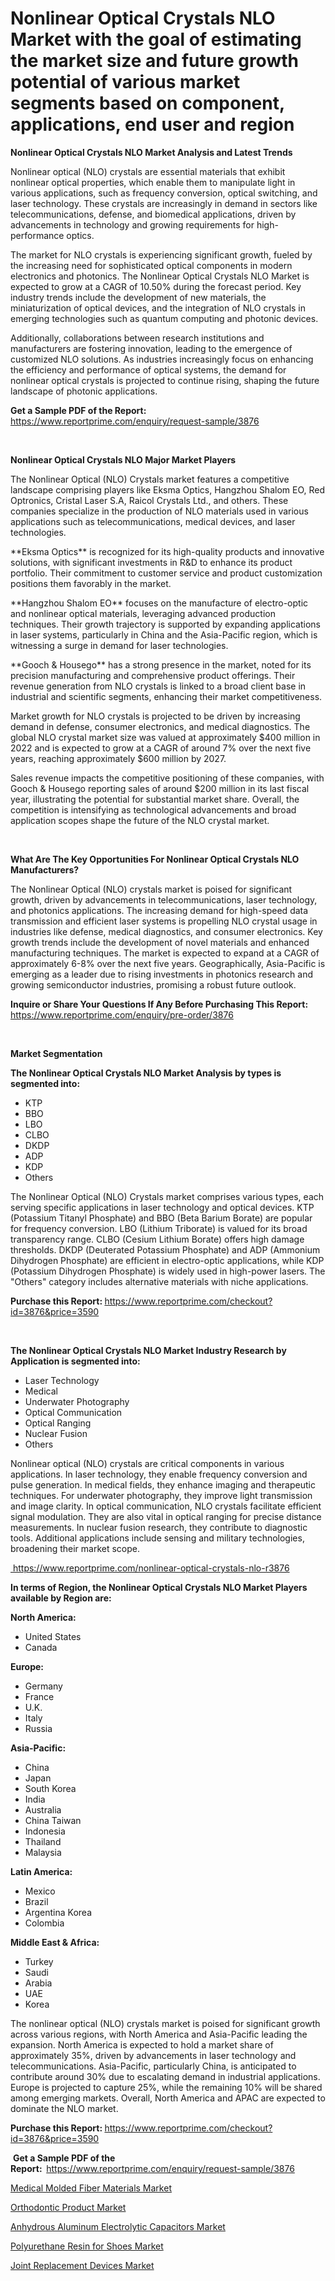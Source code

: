 <p><h1>Nonlinear Optical Crystals NLO Market with the goal of estimating the market size and future growth potential of various market segments based on component, applications, end user and region</h1></p><p><strong>Nonlinear Optical Crystals NLO Market Analysis and Latest Trends</strong></p>
<p><p>Nonlinear optical (NLO) crystals are essential materials that exhibit nonlinear optical properties, which enable them to manipulate light in various applications, such as frequency conversion, optical switching, and laser technology. These crystals are increasingly in demand in sectors like telecommunications, defense, and biomedical applications, driven by advancements in technology and growing requirements for high-performance optics.</p><p>The market for NLO crystals is experiencing significant growth, fueled by the increasing need for sophisticated optical components in modern electronics and photonics. The Nonlinear Optical Crystals NLO Market is expected to grow at a CAGR of 10.50% during the forecast period. Key industry trends include the development of new materials, the miniaturization of optical devices, and the integration of NLO crystals in emerging technologies such as quantum computing and photonic devices.</p><p>Additionally, collaborations between research institutions and manufacturers are fostering innovation, leading to the emergence of customized NLO solutions. As industries increasingly focus on enhancing the efficiency and performance of optical systems, the demand for nonlinear optical crystals is projected to continue rising, shaping the future landscape of photonic applications.</p></p>
<p><strong>Get a Sample PDF of the Report:&nbsp;</strong> <a href="https://www.reportprime.com/enquiry/request-sample/3876">https://www.reportprime.com/enquiry/request-sample/3876</a></p>
<p>&nbsp;</p>
<p><strong>Nonlinear Optical Crystals NLO Major Market Players</strong></p>
<p><p>The Nonlinear Optical (NLO) Crystals market features a competitive landscape comprising players like Eksma Optics, Hangzhou Shalom EO, Red Optronics, Cristal Laser S.A, Raicol Crystals Ltd., and others. These companies specialize in the production of NLO materials used in various applications such as telecommunications, medical devices, and laser technologies.</p><p>**Eksma Optics** is recognized for its high-quality products and innovative solutions, with significant investments in R&D to enhance its product portfolio. Their commitment to customer service and product customization positions them favorably in the market. </p><p>**Hangzhou Shalom EO** focuses on the manufacture of electro-optic and nonlinear optical materials, leveraging advanced production techniques. Their growth trajectory is supported by expanding applications in laser systems, particularly in China and the Asia-Pacific region, which is witnessing a surge in demand for laser technologies.</p><p>**Gooch & Housego** has a strong presence in the market, noted for its precision manufacturing and comprehensive product offerings. Their revenue generation from NLO crystals is linked to a broad client base in industrial and scientific segments, enhancing their market competitiveness.</p><p>Market growth for NLO crystals is projected to be driven by increasing demand in defense, consumer electronics, and medical diagnostics. The global NLO crystal market size was valued at approximately $400 million in 2022 and is expected to grow at a CAGR of around 7% over the next five years, reaching approximately $600 million by 2027.</p><p>Sales revenue impacts the competitive positioning of these companies, with Gooch & Housego reporting sales of around $200 million in its last fiscal year, illustrating the potential for substantial market share. Overall, the competition is intensifying as technological advancements and broad application scopes shape the future of the NLO crystal market.</p></p>
<p>&nbsp;</p>
<p><strong>What Are The Key Opportunities For Nonlinear Optical Crystals NLO Manufacturers?</strong></p>
<p><p>The Nonlinear Optical (NLO) crystals market is poised for significant growth, driven by advancements in telecommunications, laser technology, and photonics applications. The increasing demand for high-speed data transmission and efficient laser systems is propelling NLO crystal usage in industries like defense, medical diagnostics, and consumer electronics. Key growth trends include the development of novel materials and enhanced manufacturing techniques. The market is expected to expand at a CAGR of approximately 6-8% over the next five years. Geographically, Asia-Pacific is emerging as a leader due to rising investments in photonics research and growing semiconductor industries, promising a robust future outlook.</p></p>
<p><strong>Inquire or Share Your Questions If Any Before Purchasing This Report:</strong> <a href="https://www.reportprime.com/enquiry/pre-order/3876">https://www.reportprime.com/enquiry/pre-order/3876</a></p>
<p>&nbsp;</p>
<p><strong>Market Segmentation</strong></p>
<p><strong>The Nonlinear Optical Crystals NLO Market Analysis by types is segmented into:</strong></p>
<p><ul><li>KTP</li><li>BBO</li><li>LBO</li><li>CLBO</li><li>DKDP</li><li>ADP</li><li>KDP</li><li>Others</li></ul></p>
<p><p>The Nonlinear Optical (NLO) Crystals market comprises various types, each serving specific applications in laser technology and optical devices. KTP (Potassium Titanyl Phosphate) and BBO (Beta Barium Borate) are popular for frequency conversion. LBO (Lithium Triborate) is valued for its broad transparency range. CLBO (Cesium Lithium Borate) offers high damage thresholds. DKDP (Deuterated Potassium Phosphate) and ADP (Ammonium Dihydrogen Phosphate) are efficient in electro-optic applications, while KDP (Potassium Dihydrogen Phosphate) is widely used in high-power lasers. The "Others" category includes alternative materials with niche applications.</p></p>
<p><strong>Purchase this Report:&nbsp;</strong><a href="https://www.reportprime.com/checkout?id=3876&price=3590">https://www.reportprime.com/checkout?id=3876&price=3590</a></p>
<p>&nbsp;</p>
<p><strong>The Nonlinear Optical Crystals NLO Market Industry Research by Application is segmented into:</strong></p>
<p><ul><li>Laser Technology</li><li>Medical</li><li>Underwater Photography</li><li>Optical Communication</li><li>Optical Ranging</li><li>Nuclear Fusion</li><li>Others</li></ul></p>
<p><p>Nonlinear optical (NLO) crystals are critical components in various applications. In laser technology, they enable frequency conversion and pulse generation. In medical fields, they enhance imaging and therapeutic techniques. For underwater photography, they improve light transmission and image clarity. In optical communication, NLO crystals facilitate efficient signal modulation. They are also vital in optical ranging for precise distance measurements. In nuclear fusion research, they contribute to diagnostic tools. Additional applications include sensing and military technologies, broadening their market scope.</p></p>
<p><a href="https://www.reportprime.com/nonlinear-optical-crystals-nlo-r3876">&nbsp;https://www.reportprime.com/nonlinear-optical-crystals-nlo-r3876</a></p>
<p><strong>In terms of Region, the Nonlinear Optical Crystals NLO Market Players available by Region are:</strong></p>
<p>
    <p> <strong> North America: </strong>
        <ul>
            <li>United States</li>
            <li>Canada</li>
        </ul>
        </p> 
    <p> <strong> Europe: </strong>
        <ul>
            <li>Germany</li>
            <li>France</li>
            <li>U.K.</li>
            <li>Italy</li>
            <li>Russia</li>
        </ul>
        </p> 
    <p> <strong> Asia-Pacific: </strong>
        <ul>
            <li>China</li>
            <li>Japan</li>
            <li>South Korea</li>
            <li>India</li>
            <li>Australia</li>
            <li>China Taiwan</li>
            <li>Indonesia</li>
            <li>Thailand</li>
            <li>Malaysia</li>
        </ul>
        </p> 
    <p> <strong> Latin America: </strong>
        <ul>
            <li>Mexico</li>
            <li>Brazil</li>
            <li>Argentina Korea</li>
            <li>Colombia</li>
        </ul>
        </p> 
    <p> <strong> Middle East & Africa: </strong>
        <ul>
            <li>Turkey</li>
            <li>Saudi</li>
            <li>Arabia</li>
            <li>UAE</li>
            <li>Korea</li>
        </ul>
    </p>
    </p>
<p><p>The nonlinear optical (NLO) crystals market is poised for significant growth across various regions, with North America and Asia-Pacific leading the expansion. North America is expected to hold a market share of approximately 35%, driven by advancements in laser technology and telecommunications. Asia-Pacific, particularly China, is anticipated to contribute around 30% due to escalating demand in industrial applications. Europe is projected to capture 25%, while the remaining 10% will be shared among emerging markets. Overall, North America and APAC are expected to dominate the NLO market.</p></p>
<p><strong>Purchase this Report: </strong><a href="https://www.reportprime.com/checkout?id=3876&price=3590">https://www.reportprime.com/checkout?id=3876&price=3590</a></p>
<p>&nbsp;<strong>Get a Sample PDF of the Report:&nbsp;&nbsp;</strong><a href="https://www.reportprime.com/enquiry/request-sample/3876">https://www.reportprime.com/enquiry/request-sample/3876</a></p>
<p><strong></strong></p>
<p><p><a href="https://issuu.com/reportprime-2/docs/medical-molded-fiber-materials-mark_09e8ed4ad0369b">Medical Molded Fiber Materials Market</a></p><p><a href="https://www.linkedin.com/pulse/how-orthodontic-product-market-evolve-growth-analysis-year-cnrne?trackingId=deRGXNaSSPqZEHj48o%2FhIw%3D%3D">Orthodontic Product Market</a></p><p><a href="https://github.com/WillieWoodard/Market-Research-Report-List-6/blob/main/anhydrous-aluminum-electrolytic-capacitors-market.md">Anhydrous Aluminum Electrolytic Capacitors Market</a></p><p><a href="https://issuu.com/reportprime-2/docs/polyurethane-resin-for-shoes-market_0637b253922f7e">Polyurethane Resin for Shoes Market</a></p><p><a href="https://www.linkedin.com/pulse/global-perspectives-joint-replacement-devices-market-aoohe?trackingId=QcfKhhqBSz6axi0sizVwjA%3D%3D">Joint Replacement Devices Market</a></p></p>
